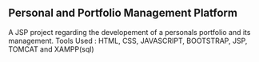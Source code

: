 Personal and Portfolio Management Platform
------------------------------------------
A JSP project regarding the developement of a personals portfolio and its management. 
Tools Used : HTML, CSS, JAVASCRIPT, BOOTSTRAP, JSP, TOMCAT and  XAMPP(sql)
